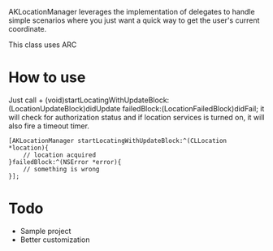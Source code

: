 AKLocationManager leverages the implementation of delegates to handle simple scenarios where you just want a quick way to get the user's current coordinate.

This class uses ARC

# How to use

Just call + (void)startLocatingWithUpdateBlock:(LocationUpdateBlock)didUpdate failedBlock:(LocationFailedBlock)didFail; it will check for authorization status and if location services is turned on, it will also fire a timeout timer.

    [AKLocationManager startLocatingWithUpdateBlock:^(CLLocation *location){
        // location acquired
    }failedBlock:^(NSError *error){
        // something is wrong
    }];

# Todo

- Sample project
- Better customization
